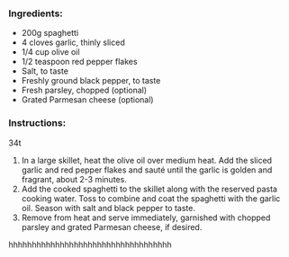 ### Ingredients:

- 200g spaghetti
- 4 cloves garlic, thinly sliced
- 1/4 cup olive oil
- 1/2 teaspoon red pepper flakes
- Salt, to taste
- Freshly ground black pepper, to taste
- Fresh parsley, chopped (optional)
- Grated Parmesan cheese (optional)

### Instructions:
34t

1. In a large skillet, heat the olive oil over medium heat. Add the sliced garlic and red pepper flakes and sauté until the garlic is golden and fragrant, about 2-3 minutes.
1. Add the cooked spaghetti to the skillet along with the reserved pasta cooking water. Toss to combine and coat the spaghetti with the garlic oil. Season with salt and black pepper to taste.
1. Remove from heat and serve immediately, garnished with chopped parsley and grated Parmesan cheese, if desired.



hhhhhhhhhhhhhhhhhhhhhhhhhhhhhhhhhhh